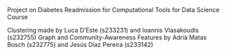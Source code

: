 Project on Diabetes Readmission for Computational Tools for Data Science Course

Clustering made by  Luca D’Este (s233231) and Ioannis Vlasakoudis (s232755)
Graph and Community-Awareness Features by Adrià Matas Bosch (s232775) and Jesús Díaz Pereira (s233142)

